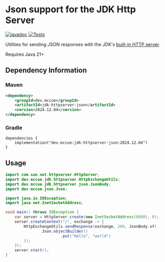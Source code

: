 # Json support for the JDK Http Server

[![javadoc](https://javadoc.io/badge2/dev.mccue/jdk-httpserver-json/javadoc.svg)](https://javadoc.io/doc/dev.mccue/jdk-httpserver-json)
[![Tests](https://github.com/bowbahdoe/jdk-httpserver-json/actions/workflows/test.yml/badge.svg)](https://github.com/bowbahdoe/jdk-httpserver-json/actions/workflows/test.yml)

Utilities for sending JSON responses with the JDK's [built-in HTTP server](https://docs.oracle.com/en/java/javase/21/docs/api/jdk.httpserver/module-summary.html).

Requires Java 21+

## Dependency Information

### Maven

```xml
<dependency>
    <groupId>dev.mccue</groupId>
    <artifactId>jdk-httpserver-json</artifactId>
    <version>2024.12.04</version>
</dependency>
```

### Gradle

```
dependencies {
    implementation("dev.mccue:jdk-httpserver-json:2024.12.04")
}
```


## Usage

```java
import com.sun.net.httpserver.HttpServer;
import dev.mccue.jdk.httpserver.HttpExchangeUtils;
import dev.mccue.jdk.httpserver.json.JsonBody;
import dev.mccue.json.Json;

import java.io.IOException;
import java.net.InetSocketAddress;

void main() throws IOException {
    var server = HttpServer.create(new InetSocketAddress(8000), 0);
    server.createContext("/", exchange -> {
        HttpExchangeUtils.sendResponse(exchange, 200, JsonBody.of(
                Json.objectBuilder()
                        .put("Hello", "world")
        ));
    });
    server.start();
}
```
